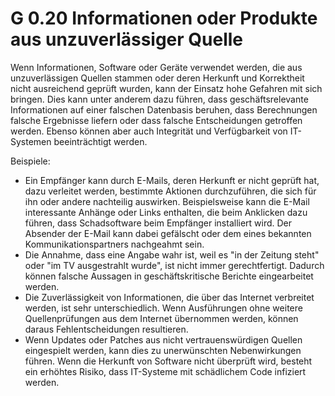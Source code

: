 G 0.20 Informationen oder Produkte aus unzuverlässiger Quelle
=============================================================

Wenn Informationen, Software oder Geräte verwendet werden, die aus unzuverlässigen Quellen stammen oder deren Herkunft und Korrektheit nicht ausreichend geprüft wurden, kann der Einsatz hohe Gefahren mit sich bringen. Dies kann unter anderem dazu führen, dass geschäftsrelevante Informationen auf einer falschen Datenbasis beruhen, dass Berechnungen falsche Ergebnisse liefern oder dass falsche Entscheidungen getroffen werden. Ebenso können aber auch Integrität und Verfügbarkeit von IT-Systemen beeinträchtigt werden.

Beispiele:

* Ein Empfänger kann durch E-Mails, deren Herkunft er nicht geprüft hat, dazu verleitet werden, bestimmte Aktionen durchzuführen, die sich für ihn oder andere nachteilig auswirken. Beispielsweise kann die E-Mail interessante Anhänge oder Links enthalten, die beim Anklicken dazu führen, dass Schadsoftware beim Empfänger installiert wird. Der Absender der E-Mail kann dabei gefälscht oder dem eines bekannten Kommunikationspartners nachgeahmt sein.
* Die Annahme, dass eine Angabe wahr ist, weil es "in der Zeitung steht" oder "im TV ausgestrahlt wurde", ist nicht immer gerechtfertigt. Dadurch können falsche Aussagen in geschäftskritische Berichte eingearbeitet werden.
* Die Zuverlässigkeit von Informationen, die über das Internet verbreitet werden, ist sehr unterschiedlich. Wenn Ausführungen ohne weitere Quellenprüfungen aus dem Internet übernommen werden, können daraus Fehlentscheidungen resultieren.
* Wenn Updates oder Patches aus nicht vertrauenswürdigen Quellen eingespielt werden, kann dies zu unerwünschten Nebenwirkungen führen. Wenn die Herkunft von Software nicht überprüft wird, besteht ein erhöhtes Risiko, dass IT-Systeme mit schädlichem Code infiziert werden.
